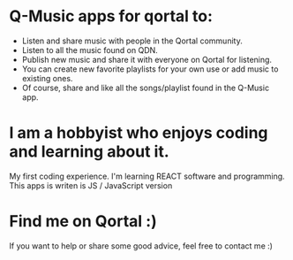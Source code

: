 # Q-Music apps for qortal to:
* Listen and share music with people in the Qortal community.
* Listen to all the music found on QDN.
* Publish new music and share it with everyone on Qortal for listening.
* You can create new favorite playlists for your own use or add music to existing     ones. 
* Of course, share and like all the songs/playlist found in the Q-Music app.

# I am a hobbyist who enjoys coding and learning about it.
My first coding experience. I'm learning REACT software and programming. This apps is writen is JS / JavaScript version

# Find me on Qortal :)
If you want to help or share some good advice, feel free to contact me :)

